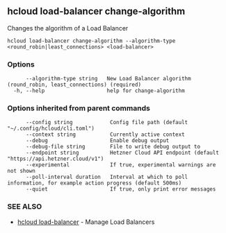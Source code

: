 ## hcloud load-balancer change-algorithm

Changes the algorithm of a Load Balancer

```
hcloud load-balancer change-algorithm --algorithm-type <round_robin|least_connections> <load-balancer>
```

### Options

```
      --algorithm-type string   New Load Balancer algorithm (round_robin, least_connections) (required)
  -h, --help                    help for change-algorithm
```

### Options inherited from parent commands

```
      --config string            Config file path (default "~/.config/hcloud/cli.toml")
      --context string           Currently active context
      --debug                    Enable debug output
      --debug-file string        File to write debug output to
      --endpoint string          Hetzner Cloud API endpoint (default "https://api.hetzner.cloud/v1")
      --experimental             If true, experimental warnings are not shown
      --poll-interval duration   Interval at which to poll information, for example action progress (default 500ms)
      --quiet                    If true, only print error messages
```

### SEE ALSO

* [hcloud load-balancer](hcloud_load-balancer.md)	 - Manage Load Balancers
